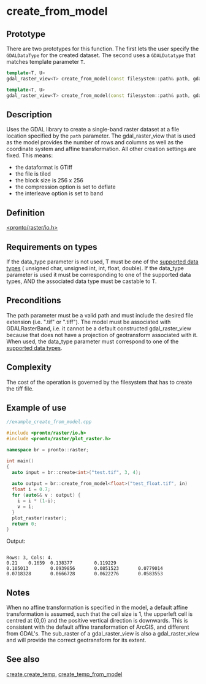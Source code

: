 # create_from_model
## Prototype
There are two prototypes for this function. The first lets the user specify the `GDALDataType` for the created dataset. The second uses a `GDALDatatype` that matches template parameter `T`.
```cpp
template<T, U>
gdal_raster_view<T> create_from_model(const filesystem::path& path, gdal_raster_view<U> model);

template<T, U>
gdal_raster_view<T> create_from_model(const filesystem::path& path, gdal_raster_view<U> model, GDALDataType data_type);
```
## Description
Uses the GDAL library to create a single-band raster dataset at a file location specified by the `path` parameter. The gdal_raster_view that is used as the model provides the number of rows and columns as well as the coordinate system and affine transformation. All other creation settings are fixed. This means:
- the dataformat is GTiff
- the file is tiled
- the block size is 256 x 256
- the compression option is set to deflate
- the interleave option is set to band  

## Definition
[<pronto/raster/io.h>](./../../include/pronto/raster/io.h)

## Requirements on types
If the data_type parameter is not used, T must be one of the [supported data types](./../types/gdal_data_type.md) ( unsigned char, unsigned int, int, float, double).
If the data_type parameter is used it must be corresponding to one of the supported data types, AND the associated data type must be castable to T.

## Preconditions
The path parameter must be a valid path and must include the desired file extension (i.e. ".tif" or ".tiff"). The model must be associated with GDALRasterBand, i.e. it cannot be a default constructed gdal_raster_view because that does not have a projection of geotransform associated with it. When used, the data_type parameter must correspond to one of the [supported data types](./../types/gdal_data_type.md).

## Complexity
The cost of the operation is governed by the filesystem that has to create the tiff file. 

## Example of use

```cpp
//example_create_from_model.cpp

#include <pronto/raster/io.h>
#include <pronto/raster/plot_raster.h>

namespace br = pronto::raster;

int main()
{
  auto input = br::create<int>("test.tif", 3, 4);
  
  auto output = br::create_from_model<float>("test_float.tif", in)
  float i = 0.7;
  for (auto&& v : output) {
    i = i * (1-i);
    v = i;
  }
  plot_raster(raster);
  return 0;
}
```

Output:
```

Rows: 3, Cols: 4.
0.21    0.1659  0.138377        0.119229
0.105013        0.0939856       0.0851523       0.0779014
0.0718328       0.0666728       0.0622276       0.0583553
```
## Notes
When no affine transformation is specified in the model, a default affine transformation is assumed, such that the cell size is 1, the upperleft cell is centred at {0,0} and the positive vertical direction is downwards. This is consistent with the default affine transformation of ArcGIS, and different from GDAL's.
The sub_raster of a gdal_raster_view is also a gdal_raster_view and will provide the correct geotransform for its extent.

## See also
[create](./create.md),[create_temp](./create_temp.md), [create_temp_from_model](./create_temp_from_model.md)
